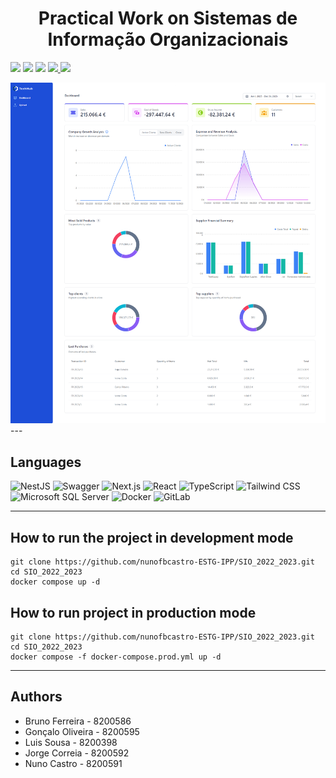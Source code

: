 <h1 align="center">Practical Work on Sistemas de Informação Organizacionais</h1>

<p>
  <img src="http://img.shields.io/static/v1?style=for-the-badge&label=School%20year&message=2022/2023&color=sucess"/>
  <img src="http://img.shields.io/static/v1?style=for-the-badge&label=Discipline&message=SIO&color=sucess"/>
  <img src="http://img.shields.io/static/v1?style=for-the-badge&label=Grade&message=14&color=sucess"/>
  <a href="/.github/assets/GROUP_1_Report.pdf" target="_blank">
    <img src="https://img.shields.io/badge/-Report-grey?style=for-the-badge"/>
  </a>
  <a href="/.github/assets/GROUP_1_Presentation.pdf" target="_blank">
    <img src="https://img.shields.io/badge/-Presentation-grey?style=for-the-badge"/>
  </a>
</p>

<img src="/.github/assets/Page.png?raw=true"/>
---

<h2>Languages</h2>
<p align="left"> 
  <img src="https://img.shields.io/static/v1?style=for-the-badge&amp;message=NestJS&amp;color=E0234E&amp;logo=NestJS&amp;logoColor=FFFFFF&amp;label=" alt="NestJS">
  <img src="https://img.shields.io/static/v1?style=for-the-badge&amp;message=Swagger&amp;color=222222&amp;logo=Swagger&amp;logoColor=85EA2D&amp;label=" alt="Swagger">
  <img src="https://img.shields.io/static/v1?style=for-the-badge&amp;message=Next.js&amp;color=000000&amp;logo=Next.js&amp;logoColor=FFFFFF&amp;label=" alt="Next.js">
  <img src="https://img.shields.io/static/v1?style=for-the-badge&amp;message=React&amp;color=222222&amp;logo=React&amp;logoColor=61DAFB&amp;label=" alt="React">
  <img src="https://img.shields.io/static/v1?style=for-the-badge&amp;message=TypeScript&amp;color=3178C6&amp;logo=TypeScript&amp;logoColor=FFFFFF&amp;label=" alt="TypeScript">
  <img src="https://img.shields.io/static/v1?style=for-the-badge&amp;message=Tailwind+CSS&amp;color=222222&amp;logo=Tailwind+CSS&amp;logoColor=06B6D4&amp;label=" alt="Tailwind CSS">
  <img src="https://img.shields.io/static/v1?style=for-the-badge&amp;message=Microsoft+SQL+Server&amp;color=CC2927&amp;logo=Microsoft+SQL+Server&amp;logoColor=FFFFFF&amp;label=" alt="Microsoft SQL Server">
  <img src="https://img.shields.io/static/v1?style=for-the-badge&amp;message=Docker&amp;color=2496ED&amp;logo=Docker&amp;logoColor=FFFFFF&amp;label=" alt="Docker">
  <img src="https://img.shields.io/static/v1?style=for-the-badge&amp;message=GitLab&amp;color=FC6D26&amp;logo=GitLab&amp;logoColor=FFFFFF&amp;label=" alt="GitLab">
</p>

---

<h2>How to run the project in development mode</h2>

```
git clone https://github.com/nunofbcastro-ESTG-IPP/SIO_2022_2023.git
cd SIO_2022_2023
docker compose up -d
```

<h2>How to run project in production mode</h2>

```
git clone https://github.com/nunofbcastro-ESTG-IPP/SIO_2022_2023.git
cd SIO_2022_2023
docker compose -f docker-compose.prod.yml up -d
```

---

<h2>Authors</h2>

- Bruno Ferreira - 8200586
- Gonçalo Oliveira - 8200595
- Luis Sousa - 8200398
- Jorge Correia - 8200592
- Nuno Castro - 8200591
